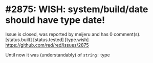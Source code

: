 
#2875: WISH: system/build/date should have type date!
================================================================================
Issue is closed, was reported by meijeru and has 0 comment(s).
[status.built] [status.tested] [type.wish]
<https://github.com/red/red/issues/2875>

Until now it was (understandably) of `string!` type



